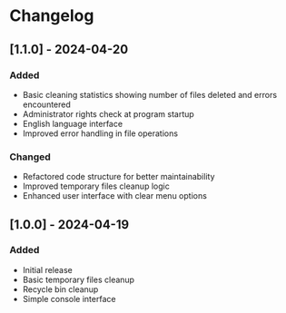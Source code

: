 # Changelog

## [1.1.0] - 2024-04-20

### Added
- Basic cleaning statistics showing number of files deleted and errors encountered
- Administrator rights check at program startup
- English language interface
- Improved error handling in file operations

### Changed
- Refactored code structure for better maintainability
- Improved temporary files cleanup logic
- Enhanced user interface with clear menu options

## [1.0.0] - 2024-04-19

### Added
- Initial release
- Basic temporary files cleanup
- Recycle bin cleanup
- Simple console interface 